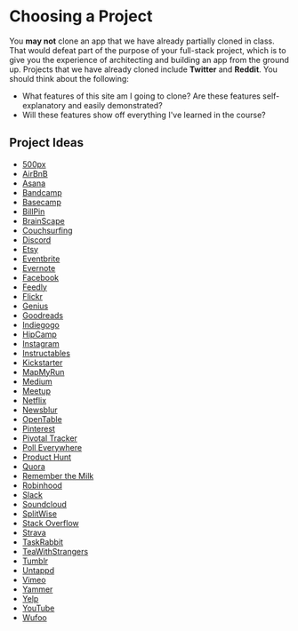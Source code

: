 # Choosing a Project

You **may not** clone an app that we have already partially cloned in
class. That would defeat part of the purpose of your full-stack project,
which is to give you the experience of architecting and building an app
from the ground up. Projects that we have already cloned include
**Twitter** and **Reddit**. You
should think about the following:

* What features of this site am I going to clone? Are these features
  self-explanatory and easily demonstrated?
* Will these features show off everything I've learned in the course?

## Project Ideas

- [500px](http://www.500px.com)
- [AirBnB](http://www.airbnb.com)
- [Asana](http://www.asana.com)
- [Bandcamp](http://www.bandcamp.com)
- [Basecamp](http://www.basecamp.com)
- [BillPin](http://www.billpin.com)
- [BrainScape](https://www.brainscape.com)
- [Couchsurfing](http://www.couchsurfing.com)
- [Discord](https://discordapp.com/)
- [Etsy](http://www.etsy.com)
- [Eventbrite](http://www.eventbrite.com)
- [Evernote](http://www.evernote.com)
- [Facebook](http://www.facebook.com)
- [Feedly](http://www.feedly.com)
- [Flickr](http://www.flickr.com)
- [Genius](http://www.genius.com)
- [Goodreads](http://www.goodreads.com)
- [Indiegogo](https://www.indiegogo.com/)
- [HipCamp](https://www.hipcamp.com/)
- [Instagram](http://www.instagram.com)
- [Instructables](http://www.instructables.com/)
- [Kickstarter](http://www.kickstarter.com)
- [MapMyRun](http://www.mapmyrun.com/)
- [Medium](http://www.medium.com)
- [Meetup](http://www.meetup.com)
- [Netflix](http://www.netflix.com)
- [Newsblur](http://www.newsblur.com)
- [OpenTable](http://www.opentable.com/)
- [Pinterest](http://www.pinterest.com)
- [Pivotal Tracker](http://www.pivotaltracker.com)
- [Poll Everywhere](http://www.polleverywhere.com)
- [Product Hunt](https://www.producthunt.com/)
- [Quora](http://www.quora.com)
- [Remember the Milk](https://www.rememberthemilk.com/)
- [Robinhood](https://robinhood.com/)
- [Slack](http://www.slack.com)
- [Soundcloud](http://www.soundcloud.com)
- [SplitWise](http://www.splitwise.com)
- [Stack Overflow](http://www.stackoverflow.com)
- [Strava](http://www.strava.com)
- [TaskRabbit](http://www.taskrabbit.com)
- [TeaWithStrangers](http://www.teawithstrangers.com/)
- [Tumblr](http://www.tumblr.com/)
- [Untappd](https://untappd.com)
- [Vimeo](https://vimeo.com/)
- [Yammer](http://www.yammer.com)
- [Yelp](http://www.yelp.com)
- [YouTube](https://www.youtube.com)
- [Wufoo](http://www.wufoo.com)

